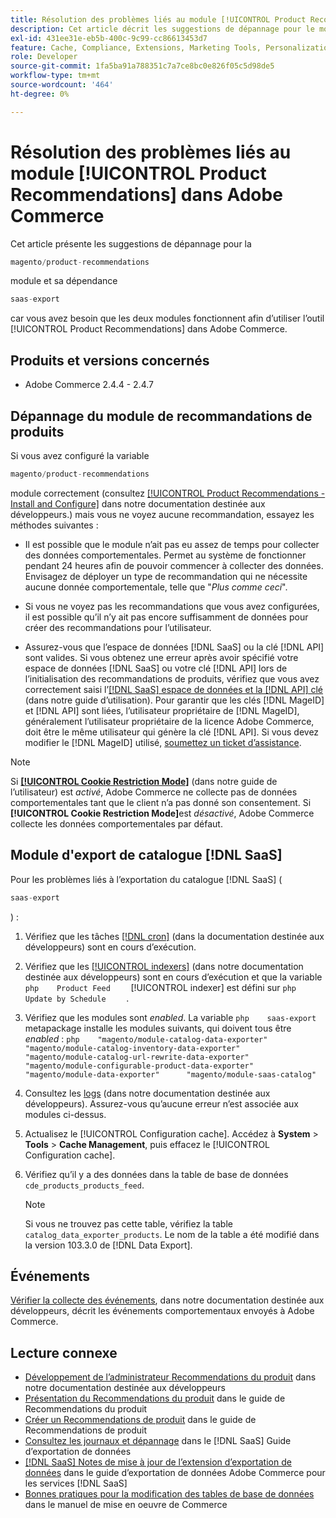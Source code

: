 ```yaml
---
title: Résolution des problèmes liés au module [!UICONTROL Product Recommendations] dans Adobe Commerce
description: Cet article décrit les suggestions de dépannage pour le module [!UICONTROL Product Recommendations] dans Adobe Commerce.
exl-id: 431ee31e-eb5b-400c-9c99-cc86613453d7
feature: Cache, Compliance, Extensions, Marketing Tools, Personalization, Products, Recommendations
role: Developer
source-git-commit: 1fa5ba91a788351c7a7ce8bc0e826f05c5d98de5
workflow-type: tm+mt
source-wordcount: '464'
ht-degree: 0%

---
```


# Résolution des problèmes liés au module [!UICONTROL Product Recommendations] dans Adobe Commerce

Cet article présente les suggestions de dépannage pour la

```php
magento/product-recommendations
```

module et sa dépendance

```php
saas-export
```

car vous avez besoin que les deux modules fonctionnent afin d’utiliser l’outil [!UICONTROL Product Recommendations] dans Adobe Commerce.

## Produits et versions concernés

* Adobe Commerce 2.4.4 - 2.4.7

## Dépannage du module de recommandations de produits

Si vous avez configuré la variable

```php
magento/product-recommendations
```

module correctement (consultez [[!UICONTROL Product Recommendations - Install and Configure]](https://experienceleague.adobe.com/fr/docs/commerce-merchant-services/product-recommendations/getting-started/install-configure) dans notre documentation destinée aux développeurs.) mais vous ne voyez aucune recommandation, essayez les méthodes suivantes :

* Il est possible que le module n’ait pas eu assez de temps pour collecter des données comportementales. Permet au système de fonctionner pendant 24 heures afin de pouvoir commencer à collecter des données. Envisagez de déployer un type de recommandation qui ne nécessite aucune donnée comportementale, telle que &quot;*Plus comme ceci*&quot;.

* Si vous ne voyez pas les recommandations que vous avez configurées, il est possible qu’il n’y ait pas encore suffisamment de données pour créer des recommandations pour l’utilisateur.

* Assurez-vous que l’espace de données [!DNL SaaS] ou la clé [!DNL API] sont valides. Si vous obtenez une erreur après avoir spécifié votre espace de données [!DNL SaaS] ou votre clé [!DNL API] lors de l’initialisation des recommandations de produits, vérifiez que vous avez correctement saisi l’[[!DNL SaaS] espace de données et la  [!DNL API] clé](https://experienceleague.adobe.com/fr/docs/commerce-admin/config/services/saas) (dans notre guide d’utilisation). Pour garantir que les clés [!DNL MageID] et [!DNL API] sont liées, l’utilisateur propriétaire de [!DNL MageID], généralement l’utilisateur propriétaire de la licence Adobe Commerce, doit être le même utilisateur qui génère la clé [!DNL API]. Si vous devez modifier le [!DNL MageID] utilisé, [soumettez un ticket d’assistance](/help/help-center-guide/help-center/magento-help-center-user-guide.md#submit-ticket).

>[!NOTE]
>
>Si [**[!UICONTROL Cookie Restriction Mode]**](https://experienceleague.adobe.com/fr/docs/commerce-admin/start/compliance/privacy/compliance-cookie-law) (dans notre guide de l’utilisateur) est *activé*, Adobe Commerce ne collecte pas de données comportementales tant que le client n’a pas donné son consentement. Si **[!UICONTROL Cookie Restriction Mode]**&#x200B;est *désactivé*, Adobe Commerce collecte les données comportementales par défaut.

## Module d&#39;export de catalogue [!DNL SaaS]

Pour les problèmes liés à l’exportation du catalogue [!DNL SaaS] (

```php
saas-export
```

) :

1. Vérifiez que les tâches [[!DNL cron]](https://experienceleague.adobe.com/fr/docs/commerce-operations/configuration-guide/cli/configure-cron-jobs) (dans la documentation destinée aux développeurs) sont en cours d’exécution.
1. Vérifiez que les [[!UICONTROL indexers]](https://experienceleague.adobe.com/fr/docs/commerce-operations/configuration-guide/cli/manage-indexers) (dans notre documentation destinée aux développeurs) sont en cours d’exécution et que la variable    ```php    Product Feed    ```    [!UICONTROL indexer] est défini sur    ```php    Update by Schedule    ```    .
1. Vérifiez que les modules sont *enabled*. La variable    ```php    saas-export    ```    metapackage installe les modules suivants, qui doivent tous être *enabled* :    ```php    "magento/module-catalog-data-exporter"      "magento/module-catalog-inventory-data-exporter"      "magento/module-catalog-url-rewrite-data-exporter"      "magento/module-configurable-product-data-exporter"      "magento/module-data-exporter"      "magento/module-saas-catalog"    ```
1. Consultez les [logs](https://experienceleague.adobe.com/fr/docs/commerce-operations/configuration-guide/cli/enable-logging) (dans notre documentation destinée aux développeurs). Assurez-vous qu’aucune erreur n’est associée aux modules ci-dessus.
1. Actualisez le [!UICONTROL Configuration cache]. Accédez à **System** > **Tools** > **Cache Management**, puis effacez le [!UICONTROL Configuration cache].
1. Vérifiez qu’il y a des données dans la table de base de données `cde_products_products_feed`.

   >[!NOTE]
   >
   >Si vous ne trouvez pas cette table, vérifiez la table `catalog_data_exporter_products`. Le nom de la table a été modifié dans la version 103.3.0 de [!DNL Data Export].

## Événements

[Vérifier la collecte des événements](https://experienceleague.adobe.com/fr/docs/commerce-merchant-services/product-recommendations/getting-started/verify), dans notre documentation destinée aux développeurs, décrit les événements comportementaux envoyés à Adobe Commerce.

## Lecture connexe

* [Développement de l’administrateur Recommendations du produit](https://experienceleague.adobe.com/fr/docs/commerce-merchant-services/product-recommendations/developer/development-overview) dans notre documentation destinée aux développeurs
* [Présentation du Recommendations du produit](https://experienceleague.adobe.com/fr/docs/commerce-merchant-services/product-recommendations/overview) dans le guide de Recommendations du produit
* [Créer un Recommendations de produit](https://experienceleague.adobe.com/fr/docs/commerce-merchant-services/product-recommendations/admin/create) dans le guide de Recommendations de produit
* [Consultez les journaux et dépannage](https://experienceleague.adobe.com/fr/docs/commerce-merchant-services/saas-data-export/troubleshooting-logging) dans le [!DNL SaaS] Guide d’exportation de données
* [[!DNL SaaS] Notes de mise à jour de l’extension d’exportation de données](https://experienceleague.adobe.com/fr/docs/commerce-merchant-services/saas-data-export/release-notes) dans le guide d’exportation de données Adobe Commerce pour les services [!DNL SaaS]
* [ Bonnes pratiques pour la modification des tables de base de données](https://experienceleague.adobe.com/fr/docs/commerce-operations/implementation-playbook/best-practices/development/modifying-core-and-third-party-tables#why-adobe-recommends-avoiding-modifications) dans le manuel de mise en oeuvre de Commerce

